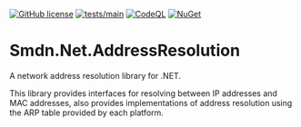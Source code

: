 [![GitHub license](https://img.shields.io/github/license/smdn/Smdn.Net.AddressResolution)](https://github.com/smdn/Smdn.Net.AddressResolution/blob/main/LICENSE.txt)
[![tests/main](https://img.shields.io/github/actions/workflow/status/smdn/Smdn.Net.AddressResolution/test.yml?branch=main&label=tests%2Fmain)](https://github.com/smdn/Smdn.Net.AddressResolution/actions/workflows/test.yml)
[![CodeQL](https://github.com/smdn/Smdn.Net.AddressResolution/actions/workflows/codeql-analysis.yml/badge.svg?branch=main)](https://github.com/smdn/Smdn.Net.AddressResolution/actions/workflows/codeql-analysis.yml)
[![NuGet](https://img.shields.io/nuget/v/Smdn.Net.AddressResolution.svg)](https://www.nuget.org/packages/Smdn.Net.AddressResolution/)

# Smdn.Net.AddressResolution
A network address resolution library for .NET.

This library provides interfaces for resolving between IP addresses and MAC addresses, also provides implementations of address resolution using the ARP table provided by each platform.
